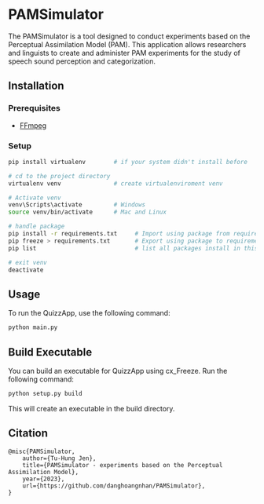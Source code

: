 # PAMSimulator 

The PAMSimulator is a  tool designed to conduct experiments based on the Perceptual Assimilation Model (PAM). This application allows researchers and linguists to create and administer PAM experiments for the study of speech sound perception and categorization.

## Installation

### Prerequisites

- [FFmpeg](https://www.geeksforgeeks.org/how-to-install-ffmpeg-on-windows/)


### Setup
   ```bash
   pip install virtualenv        # if your system didn't install before

   # cd to the project directory
   virtualenv venv               # create virtualenviroment venv

   # Activate venv
   venv\Scripts\activate         # Windows
   source venv/bin/activate      # Mac and Linux

   # handle package
   pip install -r requirements.txt     # Import using package from requirements.txt
   pip freeze > requirements.txt       # Export using package to requirements.txt 
   pip list                            # list all packages install in this virtualenv

   # exit venv
   deactivate
   ```

## Usage

To run the QuizzApp, use the following command:

```bash
python main.py
```

## Build Executable

You can build an executable for QuizzApp using cx_Freeze. Run the following command:

```bash
python setup.py build
```

This will create an executable in the build directory.

## Citation

```
@misc{PAMSimulator,
    author={Tu-Hung Jen},
    title={PAMSimulator - experiments based on the Perceptual Assimilation Model},
    year={2023},
    url={https://github.com/danghoangnhan/PAMSimulator},
}
```
